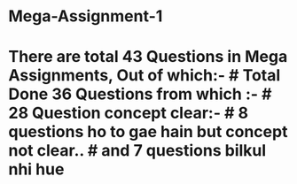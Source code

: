 # Mega-Assignment-1
# There are total 43 Questions in Mega Assignments, Out of which:-  # Total Done 36 Questions from which :- # 28 Question concept clear:- # 8 questions ho to gae hain but concept not clear.. # and 7 questions bilkul nhi hue
